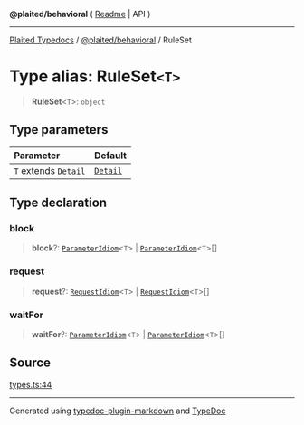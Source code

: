 **@plaited/behavioral** ( [Readme](../README.md) \| API )

***

[Plaited Typedocs](../../../modules.md) / [@plaited/behavioral](../modules.md) / RuleSet

# Type alias: RuleSet`<T>`

> **RuleSet**\<`T`\>: `object`

## Type parameters

| Parameter | Default |
| :------ | :------ |
| `T` extends [`Detail`](Detail.md) | [`Detail`](Detail.md) |

## Type declaration

### block

> **block**?: [`ParameterIdiom`](ParameterIdiom.md)\<`T`\> \| [`ParameterIdiom`](ParameterIdiom.md)\<`T`\>[]

### request

> **request**?: [`RequestIdiom`](RequestIdiom.md)\<`T`\> \| [`RequestIdiom`](RequestIdiom.md)\<`T`\>[]

### waitFor

> **waitFor**?: [`ParameterIdiom`](ParameterIdiom.md)\<`T`\> \| [`ParameterIdiom`](ParameterIdiom.md)\<`T`\>[]

## Source

[types.ts:44](https://github.com/plaited/plaited/blob/0d4801d/libs/behavioral/src/types.ts#L44)

***

Generated using [typedoc-plugin-markdown](https://www.npmjs.com/package/typedoc-plugin-markdown) and [TypeDoc](https://typedoc.org/)
